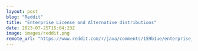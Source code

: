 ```yaml
---
layout: post
blog: "Reddit"
title: "Enterprise License and Alternative distributions"
date: 2023-07-25T15:04:23Z
image: images/reddit.png
remote_url: "https://www.reddit.com/r/java/comments/159b1ue/enterprise_license_and_alternative_distributions/"
---
```

